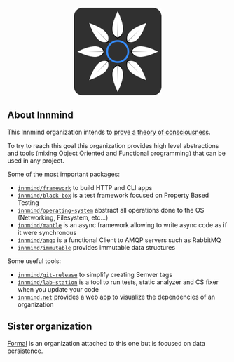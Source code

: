 <p align="center"><img src="https://github.com/innmind/.github/blob/main/logo.svg" width="200px" /></p>

## About Innmind

This Innmind organization intends to [prove a theory of consciousness](https://innmind.github.io/documentation/philosophy/).

To try to reach this goal this organization provides high level abstractions and tools (mixing Object Oriented and Functional programming) that can be used in any project.

Some of the most important packages:
- [`innmind/framework`](https://github.com/Innmind/framework) to build HTTP and CLI apps
- [`innmind/black-box`](https://github.com/Innmind/BlackBox) is a test framework focused on Property Based Testing
- [`innmind/operating-system`](https://github.com/Innmind/OperatingSystem) abstract all operations done to the OS (Networking, Filesystem, etc...)
- [`innmind/mantle`](https://github.com/Innmind/mantle) is an async framework allowing to write async code as if it were synchronous
- [`innmind/amqp`](https://github.com/Innmind/AMQP) is a functional Client to AMQP servers such as RabbitMQ
- [`innmind/immutable`](https://github.com/Innmind/Immutable) provides immutable data structures

Some useful tools:
- [`innmind/git-release`](https://github.com/Innmind/GitRelease) to simplify creating Semver tags
- [`innmind/lab-station`](https://github.com/Innmind/LabStation) is a tool to run tests, static analyzer and CS fixer when you update your code
- [`innmind.net`](http://innmind.net) provides a web app to visualize the dependencies of an organization

## Sister organization

[Formal](https://github.com/formal-php) is an organization attached to this one but is focused on data persistence.
